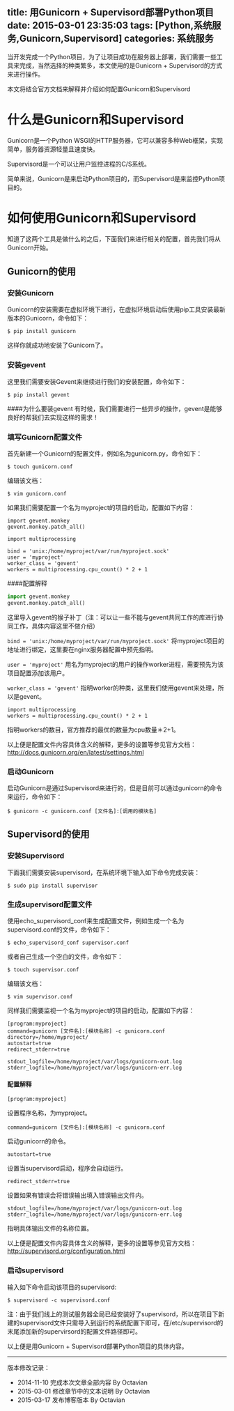 title: 用Gunicorn + Supervisord部署Python项目
date: 2015-03-01 23:35:03
tags: [Python,系统服务,Gunicorn,Supervisord]
categories: 系统服务
---

当开发完成一个Python项目，为了让项目成功在服务器上部署，我们需要一些工具来完成，当然选择的种类繁多，本文使用的是Gunicorn + Supervisord的方式来进行操作。

本文将结合官方文档来解释并介绍如何配置Gunicorn和Supervisord

# 什么是Gunicorn和Supervisord

Gunicorn是一个Python WSGI的HTTP服务器，它可以兼容多种Web框架，实现简单，服务器资源轻量且速度快。

Supervisord是一个可以让用户监控进程的C/S系统。

简单来说，Gunicorn是来启动Python项目的，而Supervisord是来监控Python项目的。

# 如何使用Gunicorn和Supervisord

知道了这两个工具是做什么的之后，下面我们来进行相关的配置，首先我们将从Gunicorn开始。

## Gunicorn的使用

### 安装Gunicorn
Gunicorn的安装需要在虚拟环境下进行，在虚拟环境启动后使用pip工具安装最新版本的Gunicorn，命令如下：

<code>$ pip install gunicorn</code>

这样你就成功地安装了Gunicorn了。

### 安装gevent
这里我们需要安装Gevent来继续进行我们的安装配置，命令如下：

<code>$ pip install gevent</code>

####为什么要装gevent
有时候，我们需要进行一些异步的操作，gevent是能够良好的帮我们去实现这样的需求！

### 填写Gunicorn配置文件
首先新建一个Gunicorn的配置文件，例如名为gunicorn.py，命令如下：

<code>$ touch gunicorn.conf</code>

编辑该文档：

<code>$ vim gunicorn.conf</code>

如果我们需要配置一个名为myproject的项目的启动，配置如下内容：

```
import gevent.monkey
gevent.monkey.patch_all()

import multiprocessing

bind = 'unix:/home/myproject/var/run/myproject.sock'
user = 'myproject'
worker_class = 'gevent'
workers = multiprocessing.cpu_count() * 2 + 1
```

####配置解释
```python
import gevent.monkey
gevent.monkey.patch_all()
```

这里导入gevent的猴子补丁（注：可以让一些不能与gevent共同工作的库进行协同工作，具体内容这里不做介绍）

<code>bind = 'unix:/home/myproject/var/run/myproject.sock'</code>
将myproject项目的地址进行绑定，这里要在nginx服务器配置中预先指明。

<code>user = 'myproject'</code>
用名为myproject的用户的操作worker进程，需要预先为该项目配置添加该用户。

<code>worker_class = 'gevent'</code>
指明worker的种类，这里我们使用gevent来处理，所以是gevent。

```
import multiprocessing
workers = multiprocessing.cpu_count() * 2 + 1
```

指明workers的数目，官方推荐的最优的数量为cpu数量＊2+1。

以上便是配置文件内容具体含义的解释，更多的设置等参见官方文档：<link>http://docs.gunicorn.org/en/latest/settings.html</link>

### 启动Gunicorn

启动Gunicorn是通过Supervisord来进行的，但是目前可以通过gunicorn的命令来运行，命令如下：

<code>$ gunicorn -c gunicorn.conf [文件名]:[调用的模块名]</code>


## Supervisord的使用

### 安装Supervisord
下面我们需要安装supervisord，在系统环境下输入如下命令完成安装：

<code>$ sudo pip install supervisor</code>

### 生成supervisord配置文件
使用echo_supervisord_conf来生成配置文件，例如生成一个名为supervisord.conf的文件，命令如下：
```
$ echo_supervisord_conf supervisor.conf
```
或者自己生成一个空白的文件，命令如下：

<code>$ touch supervisor.conf</code>

编辑该文档：

<code>$ vim supervisor.conf</code>

同样我们需要监视一个名为myproject的项目的启动，配置如下内容：
```
[program:myproject]
command=gunicorn [文件名]:[模块名称] -c gunicorn.conf
directory=/home/myproject/
autostart=true
redirect_stderr=true

stdout_logfile=/home/myproject/var/logs/gunicorn-out.log
stderr_logfile=/home/myproject/var/logs/gunicorn-err.log
```

#### 配置解释
```
[program:myproject]
```
设置程序名称，为myproject。
```
command=gunicorn [文件名]:[模块名称] -c gunicorn.conf
```
启动gunicorn的命令。
```
autostart=true
```
设置当supervisord启动，程序会自动运行。
```
redirect_stderr=true
```
设置如果有错误会将错误输出填入错误输出文件内。
```
stdout_logfile=/home/myproject/var/logs/gunicorn-out.log
stderr_logfile=/home/myproject/var/logs/gunicorn-err.log
```
指明具体输出文件的名称位置。

以上便是配置文件内容具体含义的解释，更多的设置等参见官方文档：<link>http://supervisord.org/configuration.html</link>

### 启动supervisord
输入如下命令启动该项目的supervisord:

<code>$ supervisord -c supervisord.conf</code>

注：由于我们线上的测试服务器全局已经安装好了supervisord，所以在项目下新建的supervisord文件只需导入到运行的系统配置下即可，在/etc/supervisord的末尾添加新的supervirsord的配置文件路径即可。

以上便是用Gunicorn + Supervisord部署Python项目的具体内容。

***

版本修改记录：

+  2014-11-10 完成本次文章全部内容 By Octavian
+  2015-03-01 修改章节中的文本说明 By Octavian
+  2015-03-17 发布博客版本 By Octavian




